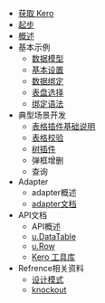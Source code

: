 * [获取 Kero](install.md)
* [起步](getting-started.md)
* [概述](overview.md)
* 基本示例
  * [数据模型](datatable.md)
  * [基本设置](dataTableUse.md)
  * [数据绑定](example2.md)
  * [表盘选择](clockpicker.md)
  * [绑定语法](syntax.md)
* 典型场景开发
  * [表格插件基础说明](grid.md)
  * [表格校验](gridValidate.md)
  * [树插件](tree.md)
  * 弹框增删
  * 查询
* Adapter
  * adapter概述
  * [adapter文档](module.md)
* API文档
  * API概述
  * [u.DataTable](udatatable.md)
  * [u.Row](row.md)
  * [Kero 工具库](core.md)
* Refrence相关资料
  * [设计模式](arch.md)
  * [knockout](knockout.md)
